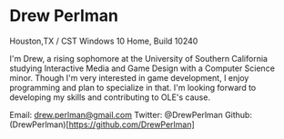 # Drew Perlman

Houston,TX / CST
Windows 10 Home, Build 10240


I'm Drew, a rising sophomore at the University of Southern California studying Interactive Media and Game Design with a Computer Science minor. Though I'm very interested in game development, I enjoy programming and plan to specialize in that. I'm looking forward to developing my skills and contributing to OLE's cause.


Email: drew.perlman@gmail.com
Twitter: @DrewPerlman
Github: (DrewPerlman)[https://github.com/DrewPerlman]
